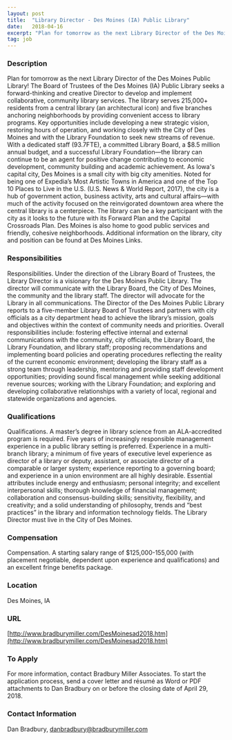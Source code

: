 ```yaml
---
layout: post
title:  "Library Director - Des Moines (IA) Public Library"
date:   2018-04-16
excerpt: "Plan for tomorrow as the next Library Director of the Des Moines Public Library! The Board of Trustees of the Des Moines (IA) Public Library seeks a forward-thinking and creative Director to develop and implement collaborative, community library services. The library serves 215,000+ residents from a central library (an architectural..."
tag: job
---
```


### Description   

Plan for tomorrow as the next Library Director of the Des Moines Public Library! The Board of Trustees of the Des Moines (IA) Public Library seeks a forward-thinking and creative Director to develop and implement collaborative, community library services. The library serves 215,000+ residents from a central library (an architectural icon) and five branches anchoring neighborhoods by providing convenient access to library programs. Key opportunities include developing a new strategic vision, restoring hours of operation, and working closely with the City of Des Moines and with the Library Foundation to seek new streams of revenue. With a dedicated staff (93.7FTE), a committed Library Board, a $8.5 million annual budget, and a successful Library Foundation—the library can continue to be an agent for positive change contributing to economic development, community building and academic achievement.  As Iowa's capital city, Des Moines is a small city with big city amenities. Noted for being one of Expedia’s Most Artistic Towns in America and one of the Top 10 Places to Live in the U.S. (U.S. News & World Report, 2017), the city is a hub of government action, business activity, arts and cultural affairs—with much of the activity focused on the reinvigorated downtown area where the central library is a centerpiece.  The library can be a key participant with the city as it looks to the future with its Forward Plan and the Capital Crossroads Plan. Des Moines is also home to good public services and friendly, cohesive neighborhoods. Additional information on the library, city and position can be found at Des Moines Links.


### Responsibilities   

Responsibilities. Under the direction of the Library Board of Trustees, the Library Director is a visionary for the Des Moines Public Library. The director will communicate with the Library Board, the City of Des Moines, the community and the library staff. The director will advocate for the Library in all communications. The Director of the Des Moines Public Library reports to a five-member Library Board of Trustees and partners with city officials as a city department head to achieve the library’s mission, goals and objectives within the context of community needs and priorities.  Overall responsibilities include: fostering effective internal and external communications with the community, city officials, the Library Board, the Library Foundation, and library staff; proposing recommendations and implementing board policies and operating procedures reflecting the reality of the current economic environment; developing the library staff as a strong team through leadership, mentoring and providing staff development opportunities; providing sound fiscal management while seeking additional revenue sources; working with the Library Foundation; and exploring and developing collaborative relationships with a variety of local, regional and statewide organizations and agencies.  


### Qualifications   

Qualifications. A master’s degree in library science from an ALA-accredited program is required. Five years of increasingly responsible management experience in a public library setting is preferred. Experience in a multi-branch library; a minimum of five years of executive level experience as director of a library or deputy, assistant, or associate director of a comparable or larger system; experience reporting to a governing board; and experience in a union environment are all highly desirable.  Essential attributes include energy and enthusiasm; personal integrity; and excellent interpersonal skills; thorough knowledge of financial management; collaboration and consensus-building skills; sensitivity, flexibility, and creativity; and a solid understanding of philosophy, trends and “best practices” in the library and information technology fields. The Library Director must live in the City of Des Moines.


### Compensation   

Compensation. A starting salary range of $125,000-155,000 (with placement negotiable, dependent upon experience and qualifications) and an excellent fringe benefits package.


### Location   

Des Moines, IA


### URL   

[http://www.bradburymiller.com/DesMoinesad2018.htm](http://www.bradburymiller.com/DesMoinesad2018.htm)

### To Apply   

For more information, contact Bradbury Miller Associates. To start the application process, send a cover letter and résumé as Word or PDF attachments to Dan Bradbury on or before the closing date of April 29, 2018.
 





### Contact Information   

Dan Bradbury, danbradbury@bradburymiller.com


